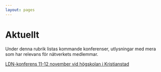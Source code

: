 ```yaml
---
layout: pages
---
```


# Aktuellt

Under denna rubrik listas kommande konferenser, utlysningar med mera som har relevans för nätverkets medlemmar.

[LDN-konferens 11-12 november vid högskolan i Kristianstad](https://www.hkr.se/konf-ldn2021)


